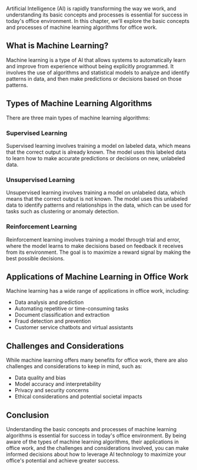 
Artificial Intelligence (AI) is rapidly transforming the way we work, and understanding its basic concepts and processes is essential for success in today's office environment. In this chapter, we'll explore the basic concepts and processes of machine learning algorithms for office work.

What is Machine Learning?
-------------------------

Machine learning is a type of AI that allows systems to automatically learn and improve from experience without being explicitly programmed. It involves the use of algorithms and statistical models to analyze and identify patterns in data, and then make predictions or decisions based on those patterns.

Types of Machine Learning Algorithms
------------------------------------

There are three main types of machine learning algorithms:

### Supervised Learning

Supervised learning involves training a model on labeled data, which means that the correct output is already known. The model uses this labeled data to learn how to make accurate predictions or decisions on new, unlabeled data.

### Unsupervised Learning

Unsupervised learning involves training a model on unlabeled data, which means that the correct output is not known. The model uses this unlabeled data to identify patterns and relationships in the data, which can be used for tasks such as clustering or anomaly detection.

### Reinforcement Learning

Reinforcement learning involves training a model through trial and error, where the model learns to make decisions based on feedback it receives from its environment. The goal is to maximize a reward signal by making the best possible decisions.

Applications of Machine Learning in Office Work
-----------------------------------------------

Machine learning has a wide range of applications in office work, including:

* Data analysis and prediction
* Automating repetitive or time-consuming tasks
* Document classification and extraction
* Fraud detection and prevention
* Customer service chatbots and virtual assistants

Challenges and Considerations
-----------------------------

While machine learning offers many benefits for office work, there are also challenges and considerations to keep in mind, such as:

* Data quality and bias
* Model accuracy and interpretability
* Privacy and security concerns
* Ethical considerations and potential societal impacts

Conclusion
----------

Understanding the basic concepts and processes of machine learning algorithms is essential for success in today's office environment. By being aware of the types of machine learning algorithms, their applications in office work, and the challenges and considerations involved, you can make informed decisions about how to leverage AI technology to maximize your office's potential and achieve greater success.
